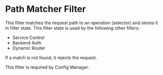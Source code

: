 # Path Matcher Filter

This filter matches the request path to an operation (selector) and stores it
in filter state. This filter state is used by the following other filters:

* Service Control
* Backend Auth
* Dynamic Router

If a match is not found, it rejects the request.

This filter is required by Config Manager.
